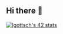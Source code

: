 ## Hi there 👋

<a href="https://github.com/oakoudad/badge42"><img src="https://badge.mediaplus.ma/greenbinary/lgottsch?1337Badge=off&UM6P=off" alt="lgottsch's 42 stats" /></a>

<!--
**lgottsch99/lgottsch99** is a ✨ _special_ ✨ repository because its `README.md` (this file) appears on your GitHub profile.

Here are some ideas to get you started:

- 🔭 I’m currently working on ...
- 🌱 I’m currently learning ...
- 👯 I’m looking to collaborate on ...
- 🤔 I’m looking for help with ...
- 💬 Ask me about ...
- 📫 How to reach me: ...
- 😄 Pronouns: ...
- ⚡ Fun fact: ...
-->

